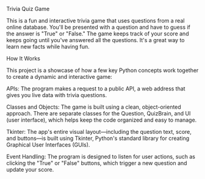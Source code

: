 Trivia Quiz Game


This is a fun and interactive trivia game that uses questions from a real online database. You'll be presented with a question and have to guess if the answer is "True" or "False." The game keeps track of your score and keeps going until you've answered all the questions. It's a great way to learn new facts while having fun.

How It Works 

This project is a showcase of how a few key Python concepts work together to create a dynamic and interactive game:

APIs: The program makes a request to a public API, a web address that gives you live data with trivia questions.

Classes and Objects: The game is built using a clean, object-oriented approach. There are separate classes for the Question, QuizBrain, and UI (user interface), which helps keep the code organized and easy to manage.

Tkinter: The app's entire visual layout—including the question text, score, and buttons—is built using Tkinter, Python's standard library for creating Graphical User Interfaces (GUIs).

Event Handling: The program is designed to listen for user actions, such as clicking the "True" or "False" buttons, which trigger a new question and update your score.
